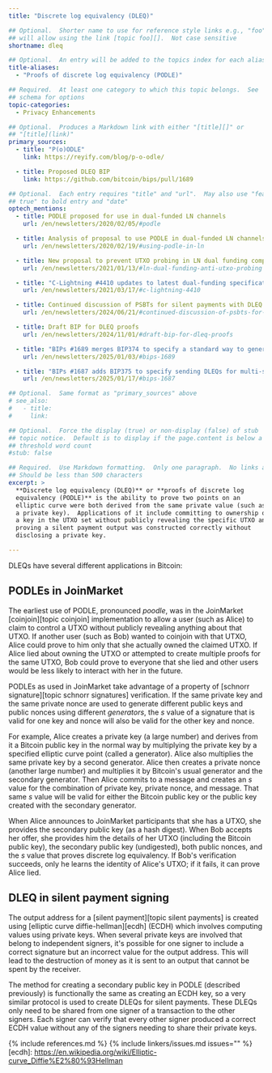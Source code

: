 ```yaml
---
title: "Discrete log equivalency (DLEQ)"

## Optional.  Shorter name to use for reference style links e.g., "foo"
## will allow using the link [topic foo][].  Not case sensitive
shortname: dleq

## Optional.  An entry will be added to the topics index for each alias
title-aliases:
  - "Proofs of discrete log equivalency (PODLE)"

## Required.  At least one category to which this topic belongs.  See
## schema for options
topic-categories:
  - Privacy Enhancements

## Optional.  Produces a Markdown link with either "[title][]" or
## "[title](link)"
primary_sources:
  - title: "P(o)ODLE"
    link: https://reyify.com/blog/p-o-odle/

  - title: Proposed DLEQ BIP
    link: https://github.com/bitcoin/bips/pull/1689

## Optional.  Each entry requires "title" and "url".  May also use "feature:
## true" to bold entry and "date"
optech_mentions:
  - title: PODLE proposed for use in dual-funded LN channels
    url: /en/newsletters/2020/02/05/#podle

  - title: Analysis of proposal to use PODLE in dual-funded LN channels
    url: /en/newsletters/2020/02/19/#using-podle-in-ln

  - title: New proposal to prevent UTXO probing in LN dual funding compared to PODLE
    url: /en/newsletters/2021/01/13/#ln-dual-funding-anti-utxo-probing

  - title: "C-Lightning #4410 updates to latest dual-funding specification draft, which no longer uses PODLE"
    url: /en/newsletters/2021/03/17/#c-lightning-4410

  - title: Continued discussion of PSBTs for silent payments with DLEQ proofs to verify correct ECDH generation
    url: /en/newsletters/2024/06/21/#continued-discussion-of-psbts-for-silent-payments

  - title: Draft BIP for DLEQ proofs
    url: /en/newsletters/2024/11/01/#draft-bip-for-dleq-proofs

  - title: "BIPs #1689 merges BIP374 to specify a standard way to generate and verify DLEQs"
    url: /en/newsletters/2025/01/03/#bips-1689

  - title: "BIPs #1687 adds BIP375 to specify sending DLEQs for multi-signer silent payments using PSBT"
    url: /en/newsletters/2025/01/17/#bips-1687

## Optional.  Same format as "primary_sources" above
# see_also:
#   - title:
#     link:

## Optional.  Force the display (true) or non-display (false) of stub
## topic notice.  Default is to display if the page.content is below a
## threshold word count
#stub: false

## Required.  Use Markdown formatting.  Only one paragraph.  No links allowed.
## Should be less than 500 characters
excerpt: >
  **Discrete log equivalency (DLEQ)** or **proofs of discrete log
  equivalency (PODLE)** is the ability to prove two points on an
  elliptic curve were both derived from the same private value (such as
  a private key).  Applications of it include committing to ownership of
  a key in the UTXO set without publicly revealing the specific UTXO and
  proving a silent payment output was constructed correctly without
  disclosing a private key.

---
```

DLEQs have several different applications in Bitcoin:

## PODLEs in JoinMarket

The earliest use of PODLE, pronounced _poodle_, was in the JoinMarket
[coinjoin][topic coinjoin] implementation to allow a user (such as
Alice) to claim to control a UTXO without publicly revealing anything
about that UTXO.  If another user (such as Bob) wanted to coinjoin
with that UTXO, Alice could prove to him only that she actually owned
the claimed UTXO.  If Alice lied about owning the UTXO or attempted to
create multiple proofs for the same UTXO, Bob could prove to everyone
that she lied and other users would be less likely to interact with her
in the future.

PODLEs as used in JoinMarket take advantage of a property of [schnorr
signature][topic schnorr signatures] verification.  If the same private
key and the same private nonce are used to generate different public keys
and public nonces using different _generators_, the _s_ value of a
signature that is valid for one key and nonce will also be valid for the
other key and nonce.

For example, Alice creates a private key (a large number) and derives
from it a Bitcoin public key in the normal way by multiplying the
private key by a specified elliptic curve point (called a
generator).  Alice also multiplies the same private key by a second
generator.  Alice then creates a private nonce (another large number)
and multiplies it by Bitcoin's usual generator and the secondary
generator.  Then Alice commits to a message and creates an _s_ value for
the combination of private key, private nonce, and message.  That same
_s_ value will be valid for either the Bitcoin public key or the public
key created with the secondary generator.

When Alice announces to JoinMarket participants that she has a UTXO, she
provides the secondary public key (as a hash digest).  When Bob accepts
her offer, she provides him the details of her UTXO (including the
Bitcoin public key), the secondary public key (undigested),
both public nonces, and the _s_ value that proves discrete log
equivalency.  If Bob's verification succeeds, only he learns the
identity of Alice's UTXO; if it fails, it can prove Alice lied.

## DLEQ in silent payment signing

The output address for a [silent payment][topic silent payments] is
created using [elliptic curve diffie-hellman][ecdh] (ECDH) which
involves computing values using private keys.  When several private keys
are involved that belong to independent signers, it's possible for one
signer to include a correct signature but an incorrect value for the
output address.  This will lead to the destruction of money as it is
sent to an output that cannot be spent by the receiver.

The method for creating a secondary public key in PODLE (described
previously) is functionally the same as creating an ECDH key, so a very
similar protocol is used to create DLEQs for silent payments.  These
DLEQs only need to be shared from one signer of a transaction to the
other signers.  Each signer can verify that every other signer produced
a correct ECDH value without any of the signers needing to share their
private keys.

{% include references.md %}
{% include linkers/issues.md issues="" %}
[ecdh]: https://en.wikipedia.org/wiki/Elliptic-curve_Diffie%E2%80%93Hellman
